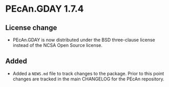 # PEcAn.GDAY 1.7.4

## License change
* PEcAn.GDAY is now distributed under the BSD three-clause license instead of the NCSA Open Source license.

## Added
* Added a `NEWS.md` file to track changes to the package. Prior to this point changes are tracked in the main CHANGELOG for the PEcAn repository.
